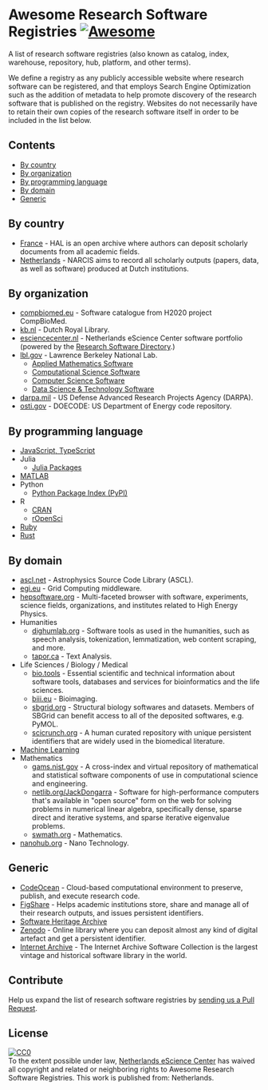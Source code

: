 # Awesome Research Software Registries [![Awesome](https://awesome.re/badge.svg)](https://awesome.re)

A list of research software registries (also known as catalog, index, warehouse,
repository, hub, platform, and other terms).

We define a registry as any publicly accessible website where research software
can be registered, and that employs Search Engine Optimization such as the
addition of metadata to help promote discovery of the research software that is
published on the registry. Websites do not necessarily have to retain their own
copies of the research software itself in order to be included in the list
below.

## Contents

* [By country](#by-country)
* [By organization](#by-organization)
* [By programming language](#by-programming-language)
* [By domain](#by-domain)
* [Generic](#generic)

## By country

* [France](https://hal.archives-ouvertes.fr) - HAL is an open archive where
  authors can deposit scholarly documents from all academic fields.
* [Netherlands](https://narcis.nl) -  NARCIS aims to record all scholarly
  outputs (papers, data, as well as software) produced at Dutch institutions.

## By organization

* [compbiomed.eu](https://www.compbiomed.eu/services/software-hub/) - Software catalogue from H2020 project CompBioMed.
* [kb.nl](http://lab.kb.nl/) - Dutch Royal Library.
* [esciencecenter.nl](http://software.esciencecenter.nl) - Netherlands eScience
  Center software portfolio (powered by the [Research Software Directory](https://github.com/research-software-directory/research-software-directory).)
* [lbl.gov](https://lbl.gov) - Lawrence Berkeley National Lab.
  * [Applied Mathematics Software](https://crd.lbl.gov/software/applied-mathematics-software/)
  * [Computational Science Software](https://crd.lbl.gov/software/computational-science-software/)
  * [Computer Science Software](https://crd.lbl.gov/software/computer-science-software/)
  * [Data Science & Technology Software](https://crd.lbl.gov/software/data-science-and-technology-software/)
* [darpa.mil](https://www.darpa.mil/opencatalog) - US Defense Advanced Research Projects Agency (DARPA).
* [osti.gov](https://www.osti.gov/doecode/) - DOECODE: US Department of Energy code repository.

## By programming language

* [JavaScript, TypeScript](https://npmjs.com)
* Julia
  * [Julia Packages](https://pkg.julialang.org/docs/)
* [MATLAB](https://mathworks.com/matlabcentral/fileexchange/)
* Python
  * [Python Package Index (PyPI)](https://pypi.org)
* R
  * [CRAN](https://cran.r-project.org)
  * [rOpenSci](https://ropensci.github.io)
* [Ruby](https://rubygems.org)
* [Rust](https://crates.io)

## By domain

* [ascl.net](https://ascl.net) - Astrophysics Source Code Library (ASCL).
* [egi.eu](https://appdb.egi.eu/browse/software) - Grid Computing middleware.
* [hepsoftware.org](http://www.hepsoftware.org) - Multi-faceted browser with
  software, experiments, science fields, organizations, and institutes related
  to High Energy Physics.
* Humanities
  * [dighumlab.org](https://dighumlab.org/tools/) - Software tools as used in
  the humanities, such as speech analysis, tokenization, lemmatization, web
  content scraping, and more.
  * [tapor.ca](http://tapor.ca/home) - Text Analysis.
* Life Sciences / Biology / Medical
  * [bio.tools](https://bio.tools) - Essential scientific and technical
  information about software tools, databases and services for bioinformatics
  and the life sciences.
  * [biii.eu](https://biii.eu) - Bioimaging.
  * [sbgrid.org](https://sbgrid.org/software/) - Structural biology softwares and datasets. Members of SBGrid can benefit access to all of the deposited softwares, e.g. PyMOL.
  * [scicrunch.org](https://scicrunch.org/browse/resourcedashboard) - A human curated repository with unique persistent identifiers that are widely used in the biomedical literature.
* [Machine Learning](https://mloss.org/software)
* Mathematics
  * [gams.nist.gov](https://gams.nist.gov/cgi-bin/serve.cgi/Packages) - A
  cross-index and virtual repository of mathematical and statistical software
  components of use in computational science and engineering.
  * [netlib.org/JackDongarra](http://www.netlib.org/utk/people/JackDongarra/la-sw.html) - Software
  for high-performance computers that's available in "open source" form on the
  web for solving problems in numerical linear algebra, specifically dense,
  sparse direct and iterative systems, and sparse iterative eigenvalue problems.
  * [swmath.org](https://swmath.org) - Mathematics.
* [nanohub.org](https://nanohub.org/resources/tools) - Nano Technology.

## Generic

* [CodeOcean](https://codeocean.com) - Cloud-based computational environment to preserve, publish, and execute research code.
* [FigShare](https://figshare.com) - Helps academic institutions store, share and manage all of their research outputs, and issues persistent identifiers.
* [Software Heritage Archive](https://www.softwareheritage.org)
* [Zenodo](https://zenodo.org) - Online library where you can deposit almost any kind of digital artefact and get a persistent identifier.
* [Internet Archive](https://archive.org/details/software) - The Internet Archive Software Collection is the largest vintage and historical software library in the world.
## Contribute

Help us expand the list of research software registries by [sending us a Pull
Request](https://help.github.com/en/articles/creating-a-pull-request).

## License

<p xmlns:dct="http://purl.org/dc/terms/" xmlns:vcard="http://www.w3.org/2001/vcard-rdf/3.0#">
  <a rel="license"
     href="http://creativecommons.org/publicdomain/zero/1.0/">
    <img src="http://i.creativecommons.org/p/zero/1.0/88x31.png" style="border-style: none;" alt="CC0" />
  </a>
  <br />
  To the extent possible under law,
  <a rel="dct:publisher"
     href="https://github.com/nlesc/awesome-research-software-registries">
    <span property="dct:title">Netherlands eScience Center</span></a>
  has waived all copyright and related or neighboring rights to
  <span property="dct:title">Awesome Research Software Registries</span>.
This work is published from:
<span property="vcard:Country" datatype="dct:ISO3166"
      content="NL" about="https://github.com/nlesc/awesome-research-software-registries">
  Netherlands</span>.
</p>
